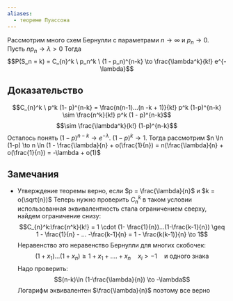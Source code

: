 ```yaml
---
aliases:
  - теореме Пуассона
---
```

Рассмотрим много схем Бернулли с параметрами $n \to \infty$ и $p_n \to 0$. Пусть $np_n \to \lambda > 0$ 
Тогда $$P(S_n = k) = C_{n}^k \ p_n^k \ (1 - p_n)^{n-k} \to \frac{\lambda^k}{k!} e^{-\lambda}$$ 
## Доказательство
$$C_{n}^k \ p^k (1- p)^{n-k} = \frac{n(n-1)...(n -k + 1)}{k!} p^k (1-p)^{n-k} \sim \frac{n^k}{k!} p^k (1 - p)^{n-k}$$
$$\sim \frac{\lambda^k}{k!} (1-p)^{n-k}$$
Осталось понять $(1-p)^{n-k} \to e^{-\lambda}$. $(1-p)^{k} \to 1$. Тогда рассмотрим $n \ln (1-p) \to n \ln (1 - \frac{\lambda}{n} + o(\frac{1}{n}) = n(\frac{\lambda}{n} + o(\frac{1}{n}) = -\lambda + o(1)$ 
## Замечания
+ Утверждение теоремы верно, если $p = \frac{\lambda}{n}$ и $k = o(\sqrt{n})$ 
  Теперь нужно проверить $C^k_n$ в таком условии использованная эквивалентность стала ограничением сверху, найдем ограничение снизу:
  $$C_{n}^k:\frac{n^k}{k!} = 1 \cdot (1- \frac{1}{n})...(1-\frac{k-1}{n}) \geq 1 - \frac{1}{n} - ... -\frac{k-1}{n} = 1 - \frac{k(k-1)}{n} \to 1$$
Неравенство это неравенство Бернулли для многих скобочек:
$$(1+x_1)...(1+x_n) \geq 1 + x_1 + .... + x_n \quad x_i > -1 \quad \text{и одного знака}$$
Надо проверить:
$$(n-k)\ln (1-\frac{\lambda}{n}) \to -\lambda$$
Логарифм эквивалентен $\frac{\lambda}{n}$ поэтому все верно